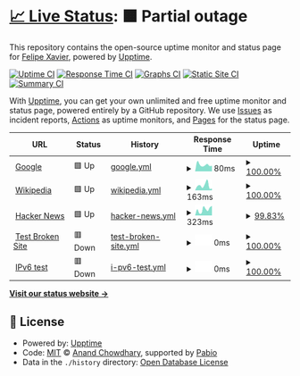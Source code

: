 # [📈 Live Status](https://demo.upptime.js.org): <!--live status--> **🟧 Partial outage**

This repository contains the open-source uptime monitor and status page for [Felipe Xavier](https://demo.upptime.js.org), powered by [Upptime](https://github.com/upptime/upptime).

[![Uptime CI](https://github.com/fxaviers/server/workflows/Uptime%20CI/badge.svg)](https://github.com/fxaviers/server/actions?query=workflow%3A%22Uptime+CI%22)
[![Response Time CI](https://github.com/fxaviers/server/workflows/Response%20Time%20CI/badge.svg)](https://github.com/fxaviers/server/actions?query=workflow%3A%22Response+Time+CI%22)
[![Graphs CI](https://github.com/fxaviers/server/workflows/Graphs%20CI/badge.svg)](https://github.com/fxaviers/server/actions?query=workflow%3A%22Graphs+CI%22)
[![Static Site CI](https://github.com/fxaviers/server/workflows/Static%20Site%20CI/badge.svg)](https://github.com/fxaviers/server/actions?query=workflow%3A%22Static+Site+CI%22)
[![Summary CI](https://github.com/fxaviers/server/workflows/Summary%20CI/badge.svg)](https://github.com/fxaviers/server/actions?query=workflow%3A%22Summary+CI%22)

With [Upptime](https://upptime.js.org), you can get your own unlimited and free uptime monitor and status page, powered entirely by a GitHub repository. We use [Issues](https://github.com/fxaviers/server/issues) as incident reports, [Actions](https://github.com/fxaviers/server/actions) as uptime monitors, and [Pages](https://demo.upptime.js.org) for the status page.

<!--start: status pages-->
<!-- This summary is generated by Upptime (https://github.com/upptime/upptime) -->
<!-- Do not edit this manually, your changes will be overwritten -->
<!-- prettier-ignore -->
| URL | Status | History | Response Time | Uptime |
| --- | ------ | ------- | ------------- | ------ |
| <img alt="" src="https://icons.duckduckgo.com/ip3/www.google.com.ico" height="13"> [Google](https://www.google.com) | 🟩 Up | [google.yml](https://github.com/fxaviers/server/commits/HEAD/history/google.yml) | <details><summary><img alt="Response time graph" src="./graphs/google/response-time-week.png" height="20"> 80ms</summary><br><a href="https://fxaviers.github.io/server/history/google"><img alt="Response time 95" src="https://img.shields.io/endpoint?url=https%3A%2F%2Fraw.githubusercontent.com%2Ffxaviers%2Fserver%2FHEAD%2Fapi%2Fgoogle%2Fresponse-time.json"></a><br><a href="https://fxaviers.github.io/server/history/google"><img alt="24-hour response time 69" src="https://img.shields.io/endpoint?url=https%3A%2F%2Fraw.githubusercontent.com%2Ffxaviers%2Fserver%2FHEAD%2Fapi%2Fgoogle%2Fresponse-time-day.json"></a><br><a href="https://fxaviers.github.io/server/history/google"><img alt="7-day response time 80" src="https://img.shields.io/endpoint?url=https%3A%2F%2Fraw.githubusercontent.com%2Ffxaviers%2Fserver%2FHEAD%2Fapi%2Fgoogle%2Fresponse-time-week.json"></a><br><a href="https://fxaviers.github.io/server/history/google"><img alt="30-day response time 95" src="https://img.shields.io/endpoint?url=https%3A%2F%2Fraw.githubusercontent.com%2Ffxaviers%2Fserver%2FHEAD%2Fapi%2Fgoogle%2Fresponse-time-month.json"></a><br><a href="https://fxaviers.github.io/server/history/google"><img alt="1-year response time 95" src="https://img.shields.io/endpoint?url=https%3A%2F%2Fraw.githubusercontent.com%2Ffxaviers%2Fserver%2FHEAD%2Fapi%2Fgoogle%2Fresponse-time-year.json"></a></details> | <details><summary><a href="https://fxaviers.github.io/server/history/google">100.00%</a></summary><a href="https://fxaviers.github.io/server/history/google"><img alt="All-time uptime 100.00%" src="https://img.shields.io/endpoint?url=https%3A%2F%2Fraw.githubusercontent.com%2Ffxaviers%2Fserver%2FHEAD%2Fapi%2Fgoogle%2Fuptime.json"></a><br><a href="https://fxaviers.github.io/server/history/google"><img alt="24-hour uptime 100.00%" src="https://img.shields.io/endpoint?url=https%3A%2F%2Fraw.githubusercontent.com%2Ffxaviers%2Fserver%2FHEAD%2Fapi%2Fgoogle%2Fuptime-day.json"></a><br><a href="https://fxaviers.github.io/server/history/google"><img alt="7-day uptime 100.00%" src="https://img.shields.io/endpoint?url=https%3A%2F%2Fraw.githubusercontent.com%2Ffxaviers%2Fserver%2FHEAD%2Fapi%2Fgoogle%2Fuptime-week.json"></a><br><a href="https://fxaviers.github.io/server/history/google"><img alt="30-day uptime 100.00%" src="https://img.shields.io/endpoint?url=https%3A%2F%2Fraw.githubusercontent.com%2Ffxaviers%2Fserver%2FHEAD%2Fapi%2Fgoogle%2Fuptime-month.json"></a><br><a href="https://fxaviers.github.io/server/history/google"><img alt="1-year uptime 100.00%" src="https://img.shields.io/endpoint?url=https%3A%2F%2Fraw.githubusercontent.com%2Ffxaviers%2Fserver%2FHEAD%2Fapi%2Fgoogle%2Fuptime-year.json"></a></details>
| <img alt="" src="https://icons.duckduckgo.com/ip3/en.wikipedia.org.ico" height="13"> [Wikipedia](https://en.wikipedia.org) | 🟩 Up | [wikipedia.yml](https://github.com/fxaviers/server/commits/HEAD/history/wikipedia.yml) | <details><summary><img alt="Response time graph" src="./graphs/wikipedia/response-time-week.png" height="20"> 163ms</summary><br><a href="https://fxaviers.github.io/server/history/wikipedia"><img alt="Response time 219" src="https://img.shields.io/endpoint?url=https%3A%2F%2Fraw.githubusercontent.com%2Ffxaviers%2Fserver%2FHEAD%2Fapi%2Fwikipedia%2Fresponse-time.json"></a><br><a href="https://fxaviers.github.io/server/history/wikipedia"><img alt="24-hour response time 53" src="https://img.shields.io/endpoint?url=https%3A%2F%2Fraw.githubusercontent.com%2Ffxaviers%2Fserver%2FHEAD%2Fapi%2Fwikipedia%2Fresponse-time-day.json"></a><br><a href="https://fxaviers.github.io/server/history/wikipedia"><img alt="7-day response time 163" src="https://img.shields.io/endpoint?url=https%3A%2F%2Fraw.githubusercontent.com%2Ffxaviers%2Fserver%2FHEAD%2Fapi%2Fwikipedia%2Fresponse-time-week.json"></a><br><a href="https://fxaviers.github.io/server/history/wikipedia"><img alt="30-day response time 219" src="https://img.shields.io/endpoint?url=https%3A%2F%2Fraw.githubusercontent.com%2Ffxaviers%2Fserver%2FHEAD%2Fapi%2Fwikipedia%2Fresponse-time-month.json"></a><br><a href="https://fxaviers.github.io/server/history/wikipedia"><img alt="1-year response time 219" src="https://img.shields.io/endpoint?url=https%3A%2F%2Fraw.githubusercontent.com%2Ffxaviers%2Fserver%2FHEAD%2Fapi%2Fwikipedia%2Fresponse-time-year.json"></a></details> | <details><summary><a href="https://fxaviers.github.io/server/history/wikipedia">100.00%</a></summary><a href="https://fxaviers.github.io/server/history/wikipedia"><img alt="All-time uptime 100.00%" src="https://img.shields.io/endpoint?url=https%3A%2F%2Fraw.githubusercontent.com%2Ffxaviers%2Fserver%2FHEAD%2Fapi%2Fwikipedia%2Fuptime.json"></a><br><a href="https://fxaviers.github.io/server/history/wikipedia"><img alt="24-hour uptime 100.00%" src="https://img.shields.io/endpoint?url=https%3A%2F%2Fraw.githubusercontent.com%2Ffxaviers%2Fserver%2FHEAD%2Fapi%2Fwikipedia%2Fuptime-day.json"></a><br><a href="https://fxaviers.github.io/server/history/wikipedia"><img alt="7-day uptime 100.00%" src="https://img.shields.io/endpoint?url=https%3A%2F%2Fraw.githubusercontent.com%2Ffxaviers%2Fserver%2FHEAD%2Fapi%2Fwikipedia%2Fuptime-week.json"></a><br><a href="https://fxaviers.github.io/server/history/wikipedia"><img alt="30-day uptime 100.00%" src="https://img.shields.io/endpoint?url=https%3A%2F%2Fraw.githubusercontent.com%2Ffxaviers%2Fserver%2FHEAD%2Fapi%2Fwikipedia%2Fuptime-month.json"></a><br><a href="https://fxaviers.github.io/server/history/wikipedia"><img alt="1-year uptime 100.00%" src="https://img.shields.io/endpoint?url=https%3A%2F%2Fraw.githubusercontent.com%2Ffxaviers%2Fserver%2FHEAD%2Fapi%2Fwikipedia%2Fuptime-year.json"></a></details>
| <img alt="" src="https://icons.duckduckgo.com/ip3/news.ycombinator.com.ico" height="13"> [Hacker News](https://news.ycombinator.com) | 🟩 Up | [hacker-news.yml](https://github.com/fxaviers/server/commits/HEAD/history/hacker-news.yml) | <details><summary><img alt="Response time graph" src="./graphs/hacker-news/response-time-week.png" height="20"> 323ms</summary><br><a href="https://fxaviers.github.io/server/history/hacker-news"><img alt="Response time 312" src="https://img.shields.io/endpoint?url=https%3A%2F%2Fraw.githubusercontent.com%2Ffxaviers%2Fserver%2FHEAD%2Fapi%2Fhacker-news%2Fresponse-time.json"></a><br><a href="https://fxaviers.github.io/server/history/hacker-news"><img alt="24-hour response time 390" src="https://img.shields.io/endpoint?url=https%3A%2F%2Fraw.githubusercontent.com%2Ffxaviers%2Fserver%2FHEAD%2Fapi%2Fhacker-news%2Fresponse-time-day.json"></a><br><a href="https://fxaviers.github.io/server/history/hacker-news"><img alt="7-day response time 323" src="https://img.shields.io/endpoint?url=https%3A%2F%2Fraw.githubusercontent.com%2Ffxaviers%2Fserver%2FHEAD%2Fapi%2Fhacker-news%2Fresponse-time-week.json"></a><br><a href="https://fxaviers.github.io/server/history/hacker-news"><img alt="30-day response time 312" src="https://img.shields.io/endpoint?url=https%3A%2F%2Fraw.githubusercontent.com%2Ffxaviers%2Fserver%2FHEAD%2Fapi%2Fhacker-news%2Fresponse-time-month.json"></a><br><a href="https://fxaviers.github.io/server/history/hacker-news"><img alt="1-year response time 312" src="https://img.shields.io/endpoint?url=https%3A%2F%2Fraw.githubusercontent.com%2Ffxaviers%2Fserver%2FHEAD%2Fapi%2Fhacker-news%2Fresponse-time-year.json"></a></details> | <details><summary><a href="https://fxaviers.github.io/server/history/hacker-news">99.83%</a></summary><a href="https://fxaviers.github.io/server/history/hacker-news"><img alt="All-time uptime 100.00%" src="https://img.shields.io/endpoint?url=https%3A%2F%2Fraw.githubusercontent.com%2Ffxaviers%2Fserver%2FHEAD%2Fapi%2Fhacker-news%2Fuptime.json"></a><br><a href="https://fxaviers.github.io/server/history/hacker-news"><img alt="24-hour uptime 100.00%" src="https://img.shields.io/endpoint?url=https%3A%2F%2Fraw.githubusercontent.com%2Ffxaviers%2Fserver%2FHEAD%2Fapi%2Fhacker-news%2Fuptime-day.json"></a><br><a href="https://fxaviers.github.io/server/history/hacker-news"><img alt="7-day uptime 99.83%" src="https://img.shields.io/endpoint?url=https%3A%2F%2Fraw.githubusercontent.com%2Ffxaviers%2Fserver%2FHEAD%2Fapi%2Fhacker-news%2Fuptime-week.json"></a><br><a href="https://fxaviers.github.io/server/history/hacker-news"><img alt="30-day uptime 99.96%" src="https://img.shields.io/endpoint?url=https%3A%2F%2Fraw.githubusercontent.com%2Ffxaviers%2Fserver%2FHEAD%2Fapi%2Fhacker-news%2Fuptime-month.json"></a><br><a href="https://fxaviers.github.io/server/history/hacker-news"><img alt="1-year uptime 100.00%" src="https://img.shields.io/endpoint?url=https%3A%2F%2Fraw.githubusercontent.com%2Ffxaviers%2Fserver%2FHEAD%2Fapi%2Fhacker-news%2Fuptime-year.json"></a></details>
| <img alt="" src="https://icons.duckduckgo.com/ip3/thissitedoesnotexist.koj.co.ico" height="13"> [Test Broken Site](https://thissitedoesnotexist.koj.co) | 🟥 Down | [test-broken-site.yml](https://github.com/fxaviers/server/commits/HEAD/history/test-broken-site.yml) | <details><summary><img alt="Response time graph" src="./graphs/test-broken-site/response-time-week.png" height="20"> 0ms</summary><br><a href="https://fxaviers.github.io/server/history/test-broken-site"><img alt="Response time 0" src="https://img.shields.io/endpoint?url=https%3A%2F%2Fraw.githubusercontent.com%2Ffxaviers%2Fserver%2FHEAD%2Fapi%2Ftest-broken-site%2Fresponse-time.json"></a><br><a href="https://fxaviers.github.io/server/history/test-broken-site"><img alt="24-hour response time 0" src="https://img.shields.io/endpoint?url=https%3A%2F%2Fraw.githubusercontent.com%2Ffxaviers%2Fserver%2FHEAD%2Fapi%2Ftest-broken-site%2Fresponse-time-day.json"></a><br><a href="https://fxaviers.github.io/server/history/test-broken-site"><img alt="7-day response time 0" src="https://img.shields.io/endpoint?url=https%3A%2F%2Fraw.githubusercontent.com%2Ffxaviers%2Fserver%2FHEAD%2Fapi%2Ftest-broken-site%2Fresponse-time-week.json"></a><br><a href="https://fxaviers.github.io/server/history/test-broken-site"><img alt="30-day response time 0" src="https://img.shields.io/endpoint?url=https%3A%2F%2Fraw.githubusercontent.com%2Ffxaviers%2Fserver%2FHEAD%2Fapi%2Ftest-broken-site%2Fresponse-time-month.json"></a><br><a href="https://fxaviers.github.io/server/history/test-broken-site"><img alt="1-year response time 0" src="https://img.shields.io/endpoint?url=https%3A%2F%2Fraw.githubusercontent.com%2Ffxaviers%2Fserver%2FHEAD%2Fapi%2Ftest-broken-site%2Fresponse-time-year.json"></a></details> | <details><summary><a href="https://fxaviers.github.io/server/history/test-broken-site">100.00%</a></summary><a href="https://fxaviers.github.io/server/history/test-broken-site"><img alt="All-time uptime 100.00%" src="https://img.shields.io/endpoint?url=https%3A%2F%2Fraw.githubusercontent.com%2Ffxaviers%2Fserver%2FHEAD%2Fapi%2Ftest-broken-site%2Fuptime.json"></a><br><a href="https://fxaviers.github.io/server/history/test-broken-site"><img alt="24-hour uptime 100.00%" src="https://img.shields.io/endpoint?url=https%3A%2F%2Fraw.githubusercontent.com%2Ffxaviers%2Fserver%2FHEAD%2Fapi%2Ftest-broken-site%2Fuptime-day.json"></a><br><a href="https://fxaviers.github.io/server/history/test-broken-site"><img alt="7-day uptime 100.00%" src="https://img.shields.io/endpoint?url=https%3A%2F%2Fraw.githubusercontent.com%2Ffxaviers%2Fserver%2FHEAD%2Fapi%2Ftest-broken-site%2Fuptime-week.json"></a><br><a href="https://fxaviers.github.io/server/history/test-broken-site"><img alt="30-day uptime 100.00%" src="https://img.shields.io/endpoint?url=https%3A%2F%2Fraw.githubusercontent.com%2Ffxaviers%2Fserver%2FHEAD%2Fapi%2Ftest-broken-site%2Fuptime-month.json"></a><br><a href="https://fxaviers.github.io/server/history/test-broken-site"><img alt="1-year uptime 100.00%" src="https://img.shields.io/endpoint?url=https%3A%2F%2Fraw.githubusercontent.com%2Ffxaviers%2Fserver%2FHEAD%2Fapi%2Ftest-broken-site%2Fuptime-year.json"></a></details>
| <img alt="" src="https://icons.duckduckgo.com/ip3/null.ico" height="13"> [IPv6 test](forwardemail.net) | 🟥 Down | [i-pv6-test.yml](https://github.com/fxaviers/server/commits/HEAD/history/i-pv6-test.yml) | <details><summary><img alt="Response time graph" src="./graphs/i-pv6-test/response-time-week.png" height="20"> 0ms</summary><br><a href="https://fxaviers.github.io/server/history/i-pv6-test"><img alt="Response time 0" src="https://img.shields.io/endpoint?url=https%3A%2F%2Fraw.githubusercontent.com%2Ffxaviers%2Fserver%2FHEAD%2Fapi%2Fi-pv6-test%2Fresponse-time.json"></a><br><a href="https://fxaviers.github.io/server/history/i-pv6-test"><img alt="24-hour response time 0" src="https://img.shields.io/endpoint?url=https%3A%2F%2Fraw.githubusercontent.com%2Ffxaviers%2Fserver%2FHEAD%2Fapi%2Fi-pv6-test%2Fresponse-time-day.json"></a><br><a href="https://fxaviers.github.io/server/history/i-pv6-test"><img alt="7-day response time 0" src="https://img.shields.io/endpoint?url=https%3A%2F%2Fraw.githubusercontent.com%2Ffxaviers%2Fserver%2FHEAD%2Fapi%2Fi-pv6-test%2Fresponse-time-week.json"></a><br><a href="https://fxaviers.github.io/server/history/i-pv6-test"><img alt="30-day response time 0" src="https://img.shields.io/endpoint?url=https%3A%2F%2Fraw.githubusercontent.com%2Ffxaviers%2Fserver%2FHEAD%2Fapi%2Fi-pv6-test%2Fresponse-time-month.json"></a><br><a href="https://fxaviers.github.io/server/history/i-pv6-test"><img alt="1-year response time 0" src="https://img.shields.io/endpoint?url=https%3A%2F%2Fraw.githubusercontent.com%2Ffxaviers%2Fserver%2FHEAD%2Fapi%2Fi-pv6-test%2Fresponse-time-year.json"></a></details> | <details><summary><a href="https://fxaviers.github.io/server/history/i-pv6-test">100.00%</a></summary><a href="https://fxaviers.github.io/server/history/i-pv6-test"><img alt="All-time uptime 100.00%" src="https://img.shields.io/endpoint?url=https%3A%2F%2Fraw.githubusercontent.com%2Ffxaviers%2Fserver%2FHEAD%2Fapi%2Fi-pv6-test%2Fuptime.json"></a><br><a href="https://fxaviers.github.io/server/history/i-pv6-test"><img alt="24-hour uptime 100.00%" src="https://img.shields.io/endpoint?url=https%3A%2F%2Fraw.githubusercontent.com%2Ffxaviers%2Fserver%2FHEAD%2Fapi%2Fi-pv6-test%2Fuptime-day.json"></a><br><a href="https://fxaviers.github.io/server/history/i-pv6-test"><img alt="7-day uptime 100.00%" src="https://img.shields.io/endpoint?url=https%3A%2F%2Fraw.githubusercontent.com%2Ffxaviers%2Fserver%2FHEAD%2Fapi%2Fi-pv6-test%2Fuptime-week.json"></a><br><a href="https://fxaviers.github.io/server/history/i-pv6-test"><img alt="30-day uptime 100.00%" src="https://img.shields.io/endpoint?url=https%3A%2F%2Fraw.githubusercontent.com%2Ffxaviers%2Fserver%2FHEAD%2Fapi%2Fi-pv6-test%2Fuptime-month.json"></a><br><a href="https://fxaviers.github.io/server/history/i-pv6-test"><img alt="1-year uptime 100.00%" src="https://img.shields.io/endpoint?url=https%3A%2F%2Fraw.githubusercontent.com%2Ffxaviers%2Fserver%2FHEAD%2Fapi%2Fi-pv6-test%2Fuptime-year.json"></a></details>

<!--end: status pages-->

[**Visit our status website →**](https://demo.upptime.js.org)

## 📄 License

- Powered by: [Upptime](https://github.com/upptime/upptime)
- Code: [MIT](./LICENSE) © [Anand Chowdhary](https://anandchowdhary.com), supported by [Pabio](https://pabio.com)
- Data in the `./history` directory: [Open Database License](https://opendatacommons.org/licenses/odbl/1-0/)

